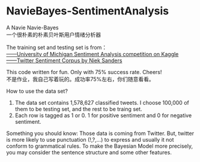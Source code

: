 # NavieBayes-SentimentAnalysis
A Navie Navie-Bayes    
一个很朴素的朴素贝叶斯用户情绪分析器

The training set and testing set is from：   
[——University of Michigan Sentiment Analysis competition on Kaggle](https://www.kaggle.com/)   
[——Twitter Sentiment Corpus by Niek Sanders](http://www.sananalytics.com/lab/twitter-sentiment/)    

This code written for fun. Only with 75% success rate. Cheers!   
不是作业，我自己写着玩的。成功率75%左右，你们随意看看。

How to use the data set?
1. The data set contains 1,578,627 classified tweets. I choose 100,000 of them to be testing set, and the rest to be traing set.
2. Each row is tagged as 1 or 0. 1 for positive sentiment and 0 for negative sentiment.

Something you should know:
Those data is coming from Twitter. But, twitter is more likely to use punctuation (!,?,...) to express and usually it not conform to  grammatical rules. To make the Bayesian Model more precisely, you may consider the sentence structure and some other features.
